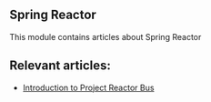 ## Spring Reactor

This module contains articles about Spring Reactor

## Relevant articles:

- [Introduction to Project Reactor Bus](https://www.baeldung.com/spring-reactor)
